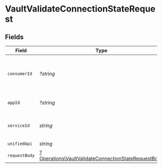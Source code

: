 # VaultValidateConnectionStateRequest


## Fields

| Field                                                                                                                     | Type                                                                                                                      | Required                                                                                                                  | Description                                                                                                               | Example                                                                                                                   |
| ------------------------------------------------------------------------------------------------------------------------- | ------------------------------------------------------------------------------------------------------------------------- | ------------------------------------------------------------------------------------------------------------------------- | ------------------------------------------------------------------------------------------------------------------------- | ------------------------------------------------------------------------------------------------------------------------- |
| `consumerId`                                                                                                              | *?string*                                                                                                                 | :heavy_minus_sign:                                                                                                        | ID of the consumer which you want to get or push data from                                                                | test-consumer                                                                                                             |
| `appId`                                                                                                                   | *?string*                                                                                                                 | :heavy_minus_sign:                                                                                                        | The ID of your Unify application                                                                                          | dSBdXd2H6Mqwfg0atXHXYcysLJE9qyn1VwBtXHX                                                                                   |
| `serviceId`                                                                                                               | *string*                                                                                                                  | :heavy_check_mark:                                                                                                        | Service ID of the resource to return                                                                                      | pipedrive                                                                                                                 |
| `unifiedApi`                                                                                                              | *string*                                                                                                                  | :heavy_check_mark:                                                                                                        | Unified API                                                                                                               | crm                                                                                                                       |
| `requestBody`                                                                                                             | [?Operations\VaultValidateConnectionStateRequestBody](../../Models/Operations/VaultValidateConnectionStateRequestBody.md) | :heavy_minus_sign:                                                                                                        | N/A                                                                                                                       |                                                                                                                           |